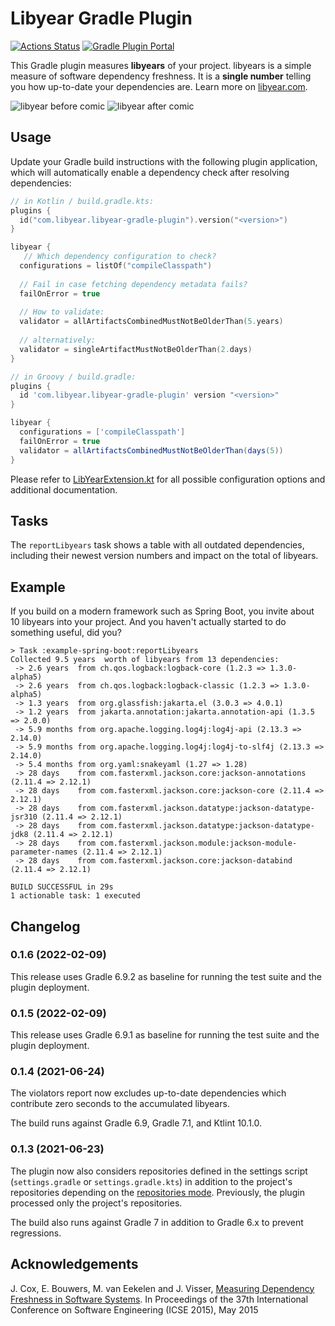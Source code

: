 # Libyear Gradle Plugin

[![Actions Status](https://github.com/f4lco/libyear-gradle-plugin/actions/workflows/build-test.yml/badge.svg)](https://github.com/f4lco/libyear-gradle-plugin/actions)
[![Gradle Plugin Portal](https://img.shields.io/maven-metadata/v/https/plugins.gradle.org/m2/com/libyear/libyear-gradle-plugin/com.libyear.libyear-gradle-plugin.gradle.plugin/maven-metadata.xml.svg?colorB=007ec6&label=Gradle%20Plugin%20Portal)](https://plugins.gradle.org/plugin/com.libyear.libyear-gradle-plugin)

This Gradle plugin measures **libyears** of your project.
libyears is a simple measure of software dependency freshness.
It is a **single number** telling you how up-to-date your dependencies are.
Learn more on [libyear.com][libyear].

![libyear before comic](https://libyear.com/cartoon1.jpg) ![libyear after comic](https://libyear.com/cartoon2.jpg)

## Usage

Update your Gradle build instructions with the following plugin application, which will automatically enable a dependency check after resolving dependencies:

```kotlin
// in Kotlin / build.gradle.kts:
plugins {
  id("com.libyear.libyear-gradle-plugin").version("<version>")
}

libyear {
   // Which dependency configuration to check?
  configurations = listOf("compileClasspath")
  
  // Fail in case fetching dependency metadata fails?
  failOnError = true
  
  // How to validate:
  validator = allArtifactsCombinedMustNotBeOlderThan(5.years)
  
  // alternatively:
  validator = singleArtifactMustNotBeOlderThan(2.days)
}
```

```groovy
// in Groovy / build.gradle:
plugins {
  id 'com.libyear.libyear-gradle-plugin' version "<version>"
}

libyear {
  configurations = ['compileClasspath']
  failOnError = true
  validator = allArtifactsCombinedMustNotBeOlderThan(days(5))
}
```

Please refer to [LibYearExtension.kt][0] for all possible configuration options and additional documentation.


## Tasks

The `reportLibyears` task shows a table with all outdated dependencies, including their newest version numbers and impact on the total of libyears.

## Example

If you build on a modern framework such as Spring Boot, you invite about 10 libyears into your project. And you haven't actually started to do something useful, did you?

```
> Task :example-spring-boot:reportLibyears
Collected 9.5 years  worth of libyears from 13 dependencies:
 -> 2.6 years  from ch.qos.logback:logback-core (1.2.3 => 1.3.0-alpha5)
 -> 2.6 years  from ch.qos.logback:logback-classic (1.2.3 => 1.3.0-alpha5)
 -> 1.3 years  from org.glassfish:jakarta.el (3.0.3 => 4.0.1)
 -> 1.2 years  from jakarta.annotation:jakarta.annotation-api (1.3.5 => 2.0.0)
 -> 5.9 months from org.apache.logging.log4j:log4j-api (2.13.3 => 2.14.0)
 -> 5.9 months from org.apache.logging.log4j:log4j-to-slf4j (2.13.3 => 2.14.0)
 -> 5.4 months from org.yaml:snakeyaml (1.27 => 1.28)
 -> 28 days    from com.fasterxml.jackson.core:jackson-annotations (2.11.4 => 2.12.1)
 -> 28 days    from com.fasterxml.jackson.core:jackson-core (2.11.4 => 2.12.1)
 -> 28 days    from com.fasterxml.jackson.datatype:jackson-datatype-jsr310 (2.11.4 => 2.12.1)
 -> 28 days    from com.fasterxml.jackson.datatype:jackson-datatype-jdk8 (2.11.4 => 2.12.1)
 -> 28 days    from com.fasterxml.jackson.module:jackson-module-parameter-names (2.11.4 => 2.12.1)
 -> 28 days    from com.fasterxml.jackson.core:jackson-databind (2.11.4 => 2.12.1)

BUILD SUCCESSFUL in 29s
1 actionable task: 1 executed
```

## Changelog

### 0.1.6 (2022-02-09)

This release uses Gradle 6.9.2 as baseline for running the test suite and the plugin deployment.

### 0.1.5 (2022-02-09)

This release uses Gradle 6.9.1 as baseline for running the test suite and the plugin deployment.

### 0.1.4 (2021-06-24)

The violators report now excludes up-to-date dependencies which contribute zero seconds to the accumulated libyears.

The build runs against Gradle 6.9, Gradle 7.1, and Ktlint 10.1.0.

### 0.1.3 (2021-06-23)

The plugin now also considers repositories defined in the settings script (`settings.gradle` or `settings.gradle.kts`) in addition to the project's repositories depending on the [repositories mode][repo-mode]. Previously, the plugin processed only the project's repositories.

The build also runs against Gradle 7 in addition to Gradle 6.x to prevent regressions.

## Acknowledgements

J. Cox, E. Bouwers, M. van Eekelen and J. Visser, [Measuring Dependency
Freshness in Software Systems][1]. In Proceedings of the 37th International
Conference on Software Engineering (ICSE 2015), May 2015

[0]: https://github.com/f4lco/libyear-gradle-plugin/blob/main/libyear-gradle-plugin/src/main/kotlin/com/libyear/LibYearExtension.kt

[1]: https://ericbouwers.github.io/papers/icse15.pdf

[libyear]: https://libyear.com/

[repo-mode]: https://docs.gradle.org/current/userguide/declaring_repositories.html#sub:centralized-repository-declaration
